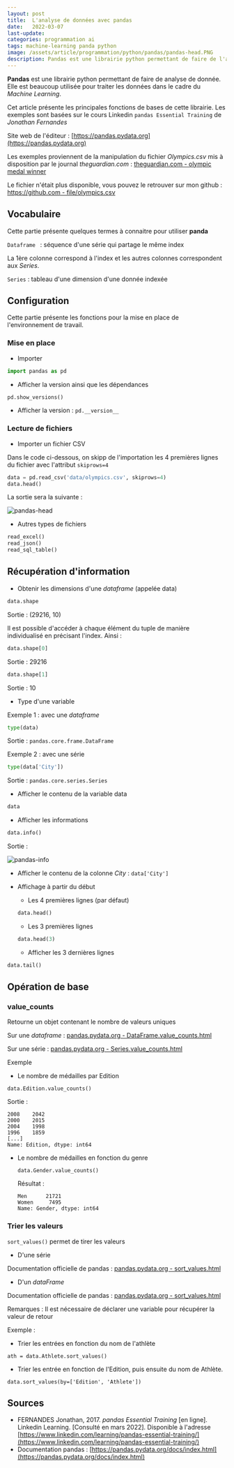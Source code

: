 ```yaml
---
layout: post
title:  L'analyse de données avec pandas
date:   2022-03-07
last-update: 
categories: programmation ai
tags: machine-learning panda python
image: /assets/article/programmation/python/pandas/pandas-head.PNG
description: Pandas est une librairie python permettant de faire de l'analyse de donnée. Elle est beaucoup utilisée pour traiter les données dans le cadre du Machine Learning.
---
```




**Pandas** est une librairie python permettant de faire de analyse de donnée. Elle est beaucoup utilisée pour traiter les données dans le cadre du *Machine Learning*.

Cet article présente les principales fonctions de bases de cette librairie. Les exemples sont basées sur le cours Linkedin `pandas Essential Training` de *Jonathan Fernandes*

Site web de l'éditeur : [https://pandas.pydata.org](https://pandas.pydata.org)

Les exemples proviennent de la manipulation du fichier *Olympics.csv*  mis à disposition par le journal *theguardian.com* : [theguardian.com - olympic medal winner](https://www.theguardian.com/sport/datablog/2012/jun/25/olympic-medal-winner-list-data#data)

Le fichier n'était plus disponible, vous pouvez le retrouver sur mon github :  [https://github.com - file/olympics.csv](https://github.com/rya-sge/AD-ressources/blob/master/programmation/machine-learning/python/file/olympics.csv)

## Vocabulaire

Cette partie présente quelques termes à connaitre pour utiliser **panda**

`Dataframe ` : séquence d'une série qui partage le même index

La 1ère colonne correspond à l'index et les autres colonnes correspondent aux *Series*.

`Series` : tableau d'une dimension d'une donnée indexée

## Configuration

Cette partie présente les fonctions pour la mise en place de l'environnement de travail.

### Mise en place

- Importer

```python
import pandas as pd
```

- Afficher la version ainsi que les dépendances

```python
pd.show_versions()
```

- Afficher la version : `pd.__version__`

### Lecture de fichiers

- Importer un fichier CSV

Dans le code ci-dessous, on skipp de l'importation les 4 premières lignes du fichier avec  l'attribut `skiprows=4`

```python
data = pd.read_csv('data/olympics.csv', skiprows=4)
data.head()
```

La sortie sera la suivante :

![pandas-head]({{site.url_complet}}/assets/article/programmation/python/pandas/pandas-head.PNG)

- Autres types de fichiers

```python
read_excel()
read_json()
read_sql_table()
```



## Récupération d'information

- Obtenir les dimensions d'une *dataframe* (appelée data)

```python
data.shape
```

Sortie : (29216, 10)

Il est possible d'accéder à chaque élément du tuple de manière individualisé en précisant l'index. Ainsi :

```python
data.shape[0]
```

Sortie : 29216

```python
data.shape[1]
```

Sortie : 10

- Type d'une variable

Exemple 1 : avec une *dataframe*

```python
type(data)
```

Sortie : `pandas.core.frame.DataFrame`

Exemple 2 : avec une série

```python
type(data['City'])
```

Sortie : `pandas.core.series.Series`

- Afficher le contenu de la variable data

```python
data
```

- Afficher les informations

```python
data.info()
```

Sortie : 

![pandas-info]({{site.url_complet}}/assets/article/programmation/python/pandas/pandas-info.PNG)

- Afficher le contenu de la colonne *City* :  `data['City']`

- Affichage à partir du début
  
  - Les 4 premières lignes (par défaut)
  
  ```python
  data.head()
  ```
  
  - Les 3 premières lignes
  
  ```python
  data.head(3)
  ```

  - Afficher les 3 dernières lignes

```python
data.tail()
```

## Opération de base

### value_counts

Retourne un objet contenant le nombre de valeurs uniques

Sur une *dataframe* : [pandas.pydata.org - DataFrame.value_counts.html](https://pandas.pydata.org/docs/reference/api/pandas.DataFrame.value_counts.html)

Sur une série : [pandas.pydata.org - Series.value_counts.html](https://pandas.pydata.org/docs/reference/api/pandas.Series.value_counts.html)

Exemple

- Le nombre de médailles par Edition

```
data.Edition.value_counts()
```

Sortie :

```
2008    2042
2000    2015
2004    1998
1996    1859
[...]
Name: Edition, dtype: int64
```

- Le nombre de médailles en fonction du genre

  ```
  data.Gender.value_counts()
  ```

  Résultat :

  ```
  Men      21721
  Women     7495
  Name: Gender, dtype: int64
  ```

### Trier les valeurs

 `sort_values()` permet de tirer les valeurs

- D'une série

Documentation officielle de pandas : [pandas.pydata.org - sort_values.html](https://pandas.pydata.org/docs/reference/api/pandas.Series.sort_values.html)

- D'un *dataFrame*

Documentation officielle de pandas : [pandas.pydata.org - sort_values.html](https://pandas.pydata.org/docs/reference/api/pandas.DataFrame.sort_values.html)

Remarques : Il est nécessaire de déclarer une variable pour récupérer la valeur de retour

Exemple :

- Trier les entrées en fonction du nom de l'athlète

```
ath = data.Athlete.sort_values()
```

- Trier les entrée en fonction de l'Edition, puis ensuite du nom de Athlète.

```
data.sort_values(by=['Edition', 'Athlete'])
```



## Sources

- FERNANDES Jonathan, 2017. *pandas Essential Training* [en ligne].  Linkedin Learning. [Consulté en mars 2022]. Disponible à l'adresse [https://www.linkedin.com/learning/pandas-essential-training/](https://www.linkedin.com/learning/pandas-essential-training/)
- Documentation pandas : [https://pandas.pydata.org/docs/index.html](https://pandas.pydata.org/docs/index.html)